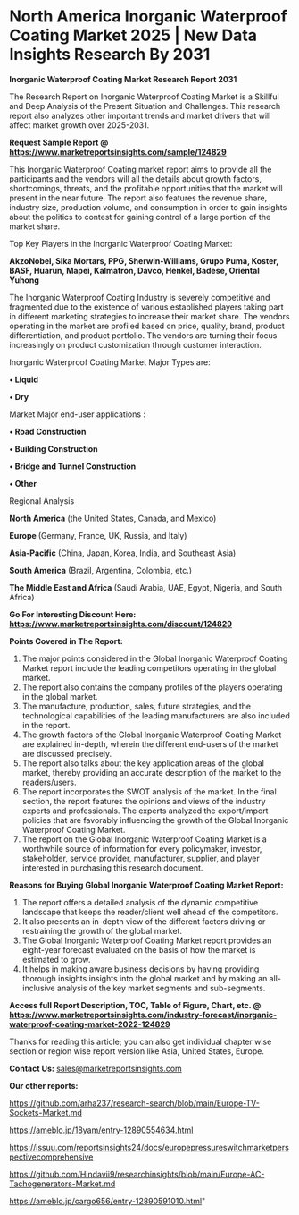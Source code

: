 # North America Inorganic Waterproof Coating Market 2025 | New Data Insights Research By 2031

<strong>Inorganic Waterproof Coating Market Research Report 2031</strong>

The Research Report on Inorganic Waterproof Coating Market is a Skillful and Deep Analysis of the Present Situation and Challenges. This research report also analyzes other important trends and market drivers that will affect market growth over 2025-2031.

<strong>Request Sample Report @ <a href=https://www.marketreportsinsights.com/sample/124829>https://www.marketreportsinsights.com/sample/124829</a></strong>

This Inorganic Waterproof Coating market report aims to provide all the participants and the vendors will all the details about growth factors, shortcomings, threats, and the profitable opportunities that the market will present in the near future. The report also features the revenue share, industry size, production volume, and consumption in order to gain insights about the politics to contest for gaining control of a large portion of the market share.

Top Key Players in the Inorganic Waterproof Coating Market:

<strong>AkzoNobel, Sika Mortars, PPG, Sherwin-Williams, Grupo Puma, Koster, BASF, Huarun, Mapei, Kalmatron, Davco, Henkel, Badese, Oriental Yuhong</strong>

The Inorganic Waterproof Coating Industry is severely competitive and fragmented due to the existence of various established players taking part in different marketing strategies to increase their market share. The vendors operating in the market are profiled based on price, quality, brand, product differentiation, and product portfolio. The vendors are turning their focus increasingly on product customization through customer interaction.

Inorganic Waterproof Coating Market Major Types are:

<strong>• Liquid

• Dry</strong>

Market Major end-user applications :

<strong>• Road Construction

• Building Construction

• Bridge and Tunnel Construction

• Other</strong>

Regional Analysis

</u><strong><b>North America</b></strong> (the United States, Canada, and Mexico)

<strong><b>Europe </b></strong>(Germany, France, UK, Russia, and Italy)

<strong><b>Asia-Pacific</b></strong> (China, Japan, Korea, India, and Southeast Asia)

<strong><b>South America</b></strong> (Brazil, Argentina, Colombia, etc.)

<strong><b>The Middle East and Africa</b></strong> (Saudi Arabia, UAE, Egypt, Nigeria, and South Africa)

<strong>Go For Interesting Discount Here: <a href=https://www.marketreportsinsights.com/discount/124829>https://www.marketreportsinsights.com/discount/124829</a></strong>

<strong>Points Covered in The Report:</strong>
<ol>
  <li>The major points considered in the Global Inorganic Waterproof Coating Market report include the leading competitors operating in the global market.</li>
  <li>The report also contains the company profiles of the players operating in the global market.</li>
  <li>The manufacture, production, sales, future strategies, and the technological capabilities of the leading manufacturers are also included in the report.</li>
  <li>The growth factors of the Global Inorganic Waterproof Coating Market are explained in-depth, wherein the different end-users of the market are discussed precisely.</li>
  <li>The report also talks about the key application areas of the global market, thereby providing an accurate description of the market to the readers/users.</li>
  <li>The report incorporates the SWOT analysis of the market. In the final section, the report features the opinions and views of the industry experts and professionals. The experts analyzed the export/import policies that are favorably influencing the growth of the Global Inorganic Waterproof Coating Market.</li>
  <li>The report on the Global Inorganic Waterproof Coating Market is a worthwhile source of information for every policymaker, investor, stakeholder, service provider, manufacturer, supplier, and player interested in purchasing this research document.</li>
</ol>
<strong>Reasons for Buying Global Inorganic Waterproof Coating Market Report:</strong>

<ol>
  <li>The report offers a detailed analysis of the dynamic competitive landscape that keeps the reader/client well ahead of the competitors.</li>
  <li>It also presents an in-depth view of the different factors driving or restraining the growth of the global market.</li>
  <li>The Global Inorganic Waterproof Coating Market report provides an eight-year forecast evaluated on the basis of how the market is estimated to grow.</li>
  <li>It helps in making aware business decisions by having providing thorough insights insights into the global market and by making an all-inclusive analysis of the key market segments and sub-segments.</li>
</ol>
<strong>Access full Report Description, TOC, Table of Figure, Chart, etc. @ <a href=https://www.marketreportsinsights.com/industry-forecast/inorganic-waterproof-coating-market-2022-124829>https://www.marketreportsinsights.com/industry-forecast/inorganic-waterproof-coating-market-2022-124829</a></strong>


Thanks for reading this article; you can also get individual chapter wise section or region wise report version like Asia, United States, Europe.

<strong>Contact Us:</strong>
sales@marketreportsinsights.com

<strong>Our other reports:</strong>

<a href=https://github.com/arha237/research-search/blob/main/Europe-TV-Sockets-Market.md>https://github.com/arha237/research-search/blob/main/Europe-TV-Sockets-Market.md</a>

<a href=https://ameblo.jp/18yam/entry-12890554634.html>https://ameblo.jp/18yam/entry-12890554634.html</a>

<a href=https://issuu.com/reportsinsights24/docs/europepressureswitchmarketperspectivecomprehensive>https://issuu.com/reportsinsights24/docs/europepressureswitchmarketperspectivecomprehensive</a>

<a href=https://github.com/Hindavii9/researchinsights/blob/main/Europe-AC-Tachogenerators-Market.md>https://github.com/Hindavii9/researchinsights/blob/main/Europe-AC-Tachogenerators-Market.md</a>

<a href=https://ameblo.jp/cargo656/entry-12890591010.html>https://ameblo.jp/cargo656/entry-12890591010.html</a>"
